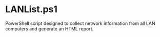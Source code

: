 # LANList.ps1
PowerShell script designed to collect network information from all LAN computers and generate an HTML report. 

